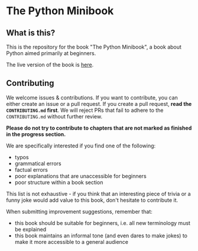 # The Python Minibook

## What is this?

This is the repository for the book "The Python Minibook", a book about Python aimed primarily at beginners.

The live version of the book is [here](https://uhasker.github.io/the-python-minibook).

## Contributing

We welcome issues & contributions.
If you want to contribute, you can either create an issue or a pull request.
If you create a pull request, **read the `CONTRIBUTING.md` first**.
We will reject PRs that fail to adhere to the `CONTRIBUTING.md` without further review.

**Please do not try to contribute to chapters that are not marked as finished in the progress section.**

We are specifically interested if you find one of the following:

- typos
- grammatical errors
- factual errors
- poor explanations that are unaccessible for beginners
- poor structure within a book section

This list is not exhaustive - if you think that an interesting piece of trivia or a funny joke would add value to this book, don't hesitate to contribute it.

When submitting improvement suggestions, remember that:

- this book should be suitable for beginners, i.e. all new terminology must be explained
- this book maintains an informal tone (and even dares to make jokes) to make it more accessible to a general audience
